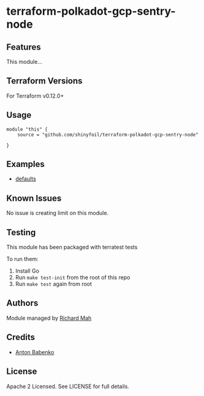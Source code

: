 # terraform-polkadot-gcp-sentry-node

## Features

This module...

## Terraform Versions

For Terraform v0.12.0+

## Usage

```
module "this" {
    source = "github.com/shinyfoil/terraform-polkadot-gcp-sentry-node"

}
```
## Examples

- [defaults](https://github.com/shinyfoil/terraform-polkadot-gcp-sentry-node/tree/master/examples/defaults)

## Known  Issues
No issue is creating limit on this module.

<!-- BEGINNING OF PRE-COMMIT-TERRAFORM DOCS HOOK -->

<!-- END OF PRE-COMMIT-TERRAFORM DOCS HOOK -->

## Testing
This module has been packaged with terratest tests

To run them:

1. Install Go
2. Run `make test-init` from the root of this repo
3. Run `make test` again from root

## Authors

Module managed by [Richard Mah](github.com/shinyfoil)

## Credits

- [Anton Babenko](https://github.com/antonbabenko)

## License

Apache 2 Licensed. See LICENSE for full details.